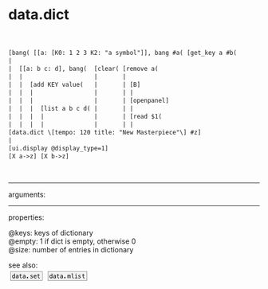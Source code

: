# data.dict

```


[bang( [[a: [K0: 1 2 3 K2: "a symbol"]], bang #a( [get_key a #b(
|
|  [[a: b c: d], bang(  [clear( [remove a(
|  |                    |       |
|  |  [add KEY value(   |       | [B]
|  |  |                 |       | |
|  |  |                 |       | [openpanel]
|  |  |  [list a b c d( |       | |
|  |  |  |              |       | [read $1(
|  |  |  |              |       | |
[data.dict \[tempo: 120 title: "New Masterpiece"\] #z]
|
[ui.display @display_type=1]
[X a->z] [X b->z]

            
```
---
arguments:


---
properties:

@keys: keys of dictionary<br>
@empty: 1 if dict is
            empty, otherwise 0<br>
@size: number of
            entries in dictionary<br>

see also:<br>
![data.set](img/object_data.set.png)
![data.mlist](img/object_data.mlist.png)
